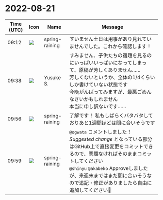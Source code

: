 # 2022-08-21

|Time (UTC)|Icon|Name|Message|
|---|---|---|---|
|09:12|![](https://secure.gravatar.com/avatar/1ac180f0868137292905c311b5fff781.jpg?s=72&d=https%3A%2F%2Fa.slack-edge.com%2Fdf10d%2Fimg%2Favatars%2Fava_0021-72.png)|spring-raining|すいません土日は用事があり見れていませんでした。これから確認します！|
|09:38|![](https://avatars.slack-edge.com/2020-10-27/1455123835683_dbf567e9fc6aaf7280b1_72.jpg)|Yusuke S.|すみません、子供たちの宿題を見るのにいっぱいいっぱいになってしまって、原稿が芳しくありません……<br>芳しくないというか、全体の1/4くらいしか書けていない状態です<br>今晩がんばってみますが、最悪ごめんなさいかもしれません<br>本当に申し訳ないです……|
|09:56|![](https://secure.gravatar.com/avatar/1ac180f0868137292905c311b5fff781.jpg?s=72&d=https%3A%2F%2Fa.slack-edge.com%2Fdf10d%2Fimg%2Favatars%2Fava_0021-72.png)|spring-raining|了解です！ 私もしばらくバタバタしておりあと1週間ほどは間に合いそうです|
|09:59|![](https://secure.gravatar.com/avatar/1ac180f0868137292905c311b5fff781.jpg?s=72&d=https%3A%2F%2Fa.slack-edge.com%2Fdf10d%2Fimg%2Favatars%2Fava_0021-72.png)|spring-raining|`@ogwata` コメントしました！ *Suggested change* となっている部分はGitHub上で直接変更をコミットできるので、問題なければそのままコミットしてください<br>`@shinyu` `@akabeko` Approveしましたが、来週末まではまだ間に合いそうなので追記・修正がありましたら自由に追加してください🙏|
